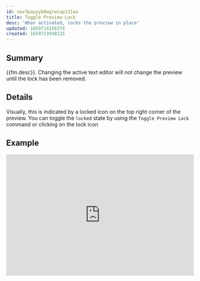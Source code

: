```yaml
---
id: nwv3payyyb0wgrwiap111aa
title: Toggle Preview Lock
desc: 'When activated, locks the preview in place'
updated: 1659714156374
created: 1659713948125
---
```


## Summary

{{fm.desc}}. Changing the active text editor will not change the preview until the lock has been removed. 

## Details

Visually, this is indicated by a locked icon on the top right corner of the preview. You can toggle the `locked` state by using the `Toggle Preview Lock` command or clicking on the lock icon

## Example

<div style="position: relative; padding-bottom: 64.5933014354067%; height: 0;"><iframe src="https://www.loom.com/embed/6e35934a0c534f3585e750e5eef2e739" frameborder="0" webkitallowfullscreen mozallowfullscreen allowfullscreen style="position: absolute; top: 0; left: 0; width: 100%; height: 100%;"></iframe></div>
